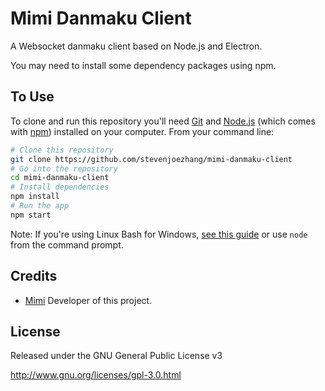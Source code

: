 # Mimi Danmaku Client

A Websocket danmaku client based on Node.js and Electron.

You may need to install some dependency packages using npm.

## To Use

To clone and run this repository you'll need [Git](https://git-scm.com) and [Node.js](https://nodejs.org/en/download/) (which comes with [npm](http://npmjs.com)) installed on your computer. From your command line:

```bash
# Clone this repository
git clone https://github.com/stevenjoezhang/mimi-danmaku-client
# Go into the repository
cd mimi-danmaku-client
# Install dependencies
npm install
# Run the app
npm start
```

Note: If you're using Linux Bash for Windows, [see this guide](https://www.howtogeek.com/261575/how-to-run-graphical-linux-desktop-applications-from-windows-10s-bash-shell/) or use `node` from the command prompt.

## Credits

* [Mimi](http://zsq.im) Developer of this project.

## License

Released under the GNU General Public License v3

http://www.gnu.org/licenses/gpl-3.0.html

